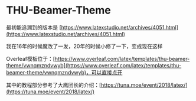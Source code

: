 # THU-Beamer-Theme

最初能追溯到的版本是 [https://www.latexstudio.net/archives/4051.html](https://www.latexstudio.net/archives/4051.html)

我在16年的时候魔改了一发，20年的时候小修了一下，变成现在这样

Overleaf模板位于：[https://www.overleaf.com/latex/templates/thu-beamer-theme/vwnqmzndvwyb](https://www.overleaf.com/latex/templates/thu-beamer-theme/vwnqmzndvwyb)，可以直接点开

其中的教程部分参考了大鹰团长的介绍：[https://tuna.moe/event/2018/latex/](https://tuna.moe/event/2018/latex/)